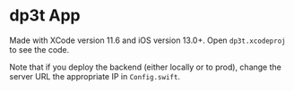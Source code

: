 # dp3t App
Made with XCode version 11.6 and iOS version 13.0+. Open `dp3t.xcodeproj` to see the code.

Note that if you deploy the backend (either locally or to prod), change the server URL the appropriate IP in `Config.swift`.

